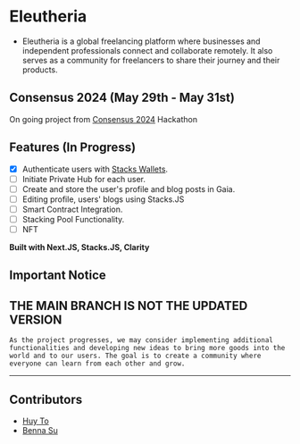 # Eleutheria

- Eleutheria is a global freelancing platform where businesses and independent professionals connect and collaborate remotely. It also serves as a community for freelancers to share their journey and their products.

## Consensus 2024 (May 29th - May 31st) 
On going project from [Consensus 2024](https://consensus2024.coindesk.com/) Hackathon

## Features (In Progress)
- [x] Authenticate users with [Stacks Wallets](https://www.stacks.co/explore/find-a-wallet#walletsearch).
- [ ] Initiate Private Hub for each user.
- [ ] Create and store the user's profile and blog posts in Gaia.
- [ ] Editing profile, users' blogs using Stacks.JS
- [ ] Smart Contract Integration. 
- [ ] Stacking Pool Functionality.
- [ ] NFT 

**Built with Next.JS, Stacks.JS, Clarity**

## Important Notice
**THE MAIN BRANCH IS NOT THE UPDATED VERSION**
---
`As the project progresses, we may consider implementing additional functionalities and developing new ideas to bring more goods into the world and to our users. The goal is to create a community where everyone can learn from each other and grow.`

---
## Contributors
- [Huy To](www.linkedin.com/in/huyto5689)
- [Benna Su](https://www.linkedin.com/in/bsu6/)
